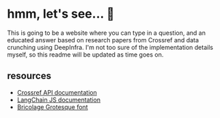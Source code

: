 # hmm, let's see... 🤔

This is going to be a website where you can type in a question, and an educated answer based on research papers from Crossref and data crunching using DeepInfra. I'm not too sure of the implementation details myself, so this readme will be updated as time goes on.

## resources

- [Crossref API documentation](https://api.crossref.org/swagger-ui/index.html#/)
- [LangChain JS documentation](https://js.langchain.com/docs/introduction/)
- [Bricolage Grotesque font](https://fonts.google.com/specimen/Bricolage+Grotesque)